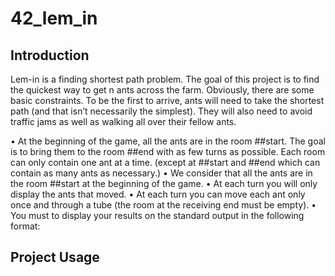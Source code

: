 # 42_lem_in

## Introduction
Lem-in is a finding shortest path problem. 
The goal of this project is to find the quickest way to get n ants across the farm.
Obviously, there are some basic constraints. To be the first to arrive, ants will need
to take the shortest path (and that isn’t necessarily the simplest). They will also
need to avoid traffic jams as well as walking all over their fellow ants.

• At the beginning of the game, all the ants are in the room ##start. The goal is
to bring them to the room ##end with as few turns as possible. Each room can
only contain one ant at a time. (except at ##start and ##end which can contain
as many ants as necessary.)
• We consider that all the ants are in the room ##start at the beginning of the game.
• At each turn you will only display the ants that moved.
• At each turn you can move each ant only once and through a tube (the room at
the receiving end must be empty).
• You must to display your results on the standard output in the following format:

## Project Usage
